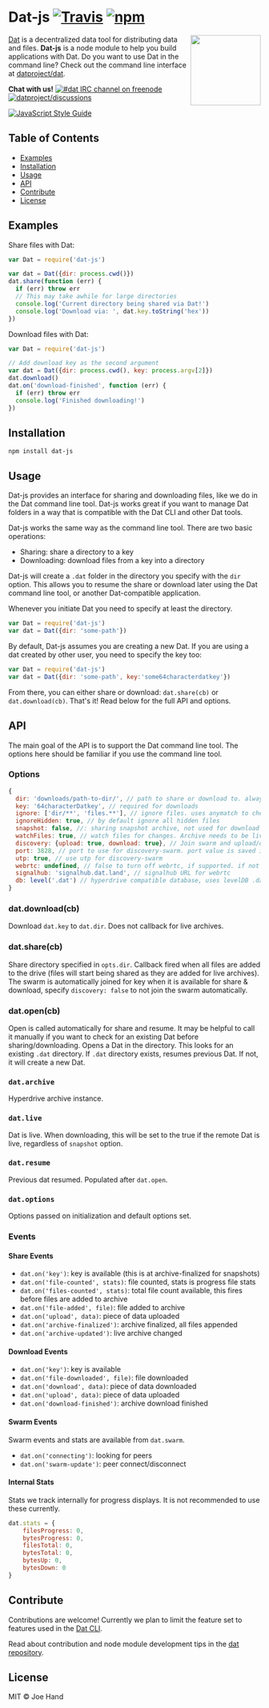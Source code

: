 # Dat-js [![Travis](https://api.travis-ci.org/joehand/dat-js.svg)](https://travis-ci.org/joehand/dat-js) [![npm](https://img.shields.io/npm/v/dat-js.svg?style=flat-square)](https://npmjs.org/package/dat-js)

[<img src="https://raw.githubusercontent.com/datproject/design/master/downloads/dat-data-logo.png" align="right" width="140">](http://dat-data.com)

[Dat](https://dat-data.com) is a decentralized data tool for distributing data and files. **Dat-js** is a node module to help you build applications with Dat. Do you want to use Dat in the command line? Check out the command line interface at [datproject/dat](https://github.com/datproject/dat).

**Chat with us!**   [![#dat IRC channel on freenode](https://img.shields.io/badge/irc%20channel-%23dat%20on%20freenode-blue.svg)](http://webchat.freenode.net/?channels=dat)
[![datproject/discussions](https://badges.gitter.im/Join%20Chat.svg)](https://gitter.im/datproject/discussions?utm_source=badge&utm_medium=badge&utm_campaign=pr-badge&utm_content=badge)

[![JavaScript Style Guide](https://cdn.rawgit.com/feross/standard/master/badge.svg)](https://github.com/feross/standard)

## Table of Contents

- [Examples](#examples)
- [Installation](#installation)
- [Usage](#usage)
- [API](#api)
- [Contribute](#contribute)
- [License](#license)

## Examples

Share files with Dat:

```js
var Dat = require('dat-js')

var dat = Dat({dir: process.cwd()})
dat.share(function (err) {
  if (err) throw err
  // This may take awhile for large directories
  console.log('Current directory being shared via Dat!')
  console.log('Download via: ', dat.key.toString('hex'))
})
```

Download files with Dat:

```js
var Dat = require('dat-js')

// Add download key as the second argument
var dat = Dat({dir: process.cwd(), key: process.argv[2]})
dat.download()
dat.on('download-finished', function (err) {
  if (err) throw err
  console.log('Finished downloading!')
})
```

## Installation

```
npm install dat-js
```

## Usage

Dat-js provides an interface for sharing and downloading files, like we do in the Dat command line tool. Dat-js works great if you want to manage Dat folders in a way that is compatible with the Dat CLI and other Dat tools.

Dat-js works the same way as the command line tool. There are two basic operations:

* Sharing: share a directory to a key
* Downloading: download files from a key into a directory

Dat-js will create a `.dat` folder in the directory you specify with the `dir` option. This allows you to resume the share or download later using the Dat command line tool, or another Dat-compatible application.

Whenever you initiate Dat you need to specify at least the directory.

```js
var Dat = require('dat-js')
var dat = Dat({dir: 'some-path'})
```

By default, Dat-js assumes you are creating a new Dat. If you are using a dat created by other user, you need to specify the key too:

```js
var Dat = require('dat-js')
var dat = Dat({dir: 'some-path', key:'some64characterdatkey'})
```

From there, you can either share or download: `dat.share(cb)` or `dat.download(cb)`. That's it! Read below for the full API and options.

## API

The main goal of the API is to support the Dat command line tool. The options here should be familiar if you use the command line tool. 

### Options

```js
{
  dir: 'downloads/path-to-dir/', // path to share or download to. always required
  key: '64characterDatkey', // required for downloads
  ignore: ['dir/**', 'files.**'], // ignore files. uses anymatch to check paths
  ignoreHidden: true, // by default ignore all hidden files
  snapshot: false, //: sharing snapshot archive, not used for download
  watchFiles: true, // watch files for changes. Archive needs to be live. Defaults to same value as archive.live.
  discovery: {upload: true, download: true}, // Join swarm and upload/download data. Set to false to disable discovery
  port: 3828, // port to use for discovery-swarm. port value is saved in database for subsequent uses
  utp: true, // use utp for discovery-swarm
  webrtc: undefined, // false to turn off webrtc, if supported. if not supported, instance of electron-webrtc (or another way to support webrtc)
  signalhub: 'signalhub.dat.land', // signalhub URL for webrtc
  db: level('.dat') // hyperdrive compatible database, uses levelDB .dat folder by default
}
```

### dat.download(cb)

Download `dat.key` to `dat.dir`. Does not callback for live archives.

### dat.share(cb) 

Share directory specified in `opts.dir`. Callback fired when all files are added to the drive (files will start being shared as they are added for live archives). The swarm is automatically joined for key when it is available for share & download, specify `discovery: false` to not join the swarm automatically.

### dat.open(cb)

Open is called automatically for share and resume. It may be helpful to call it manually if you want to check for an existing Dat before sharing/downloading. Opens a Dat in the directory. This looks for an existing `.dat` directory. If `.dat` directory exists, resumes previous Dat. If not, it will create a new Dat.

### `dat.archive`

Hyperdrive archive instance.

### `dat.live`

Dat is live. When downloading, this will be set to the true if the remote Dat is live, regardless of `snapshot` option.

### `dat.resume`

Previous dat resumed. Populated after `dat.open`.

### `dat.options`

Options passed on initialization and default options set.

### Events

#### Share Events

* `dat.on('key')`: key is available (this is at archive-finalized for snapshots)
* `dat.on('file-counted', stats)`: file counted, stats is progress file stats
* `dat.on('files-counted', stats)`: total file count available, this fires before files are added to archive
* `dat.on('file-added', file)`: file added to archive
* `dat.on('upload', data)`: piece of data uploaded
* `dat.on('archive-finalized')`: archive finalized, all files appended
* `dat.on('archive-updated')`: live archive changed

#### Download Events

* `dat.on('key')`: key is available
* `dat.on('file-downloaded', file)`: file downloaded
* `dat.on('download', data)`: piece of data downloaded
* `dat.on('upload', data)`: piece of data uploaded
* `dat.on('download-finished')`: archive download finished

#### Swarm Events

Swarm events and stats are available from `dat.swarm`.

* `dat.on('connecting')`: looking for peers
* `dat.on('swarm-update')`: peer connect/disconnect

#### Internal Stats

Stats we track internally for progress displays. It is not recommended to use these currently.

```js
dat.stats = {
    filesProgress: 0,
    bytesProgress: 0,
    filesTotal: 0,
    bytesTotal: 0,
    bytesUp: 0,
    bytesDown: 0
}
```

## Contribute

Contributions are welcome! Currently we plan to limit the feature set to features used in the [Dat CLI](https://github.com/datproject/dat).

Read about contribution and node module development tips in the [dat repository](https://github.com/datproject/dat/blob/master/CONTRIBUTING.md).

## License

MIT © Joe Hand